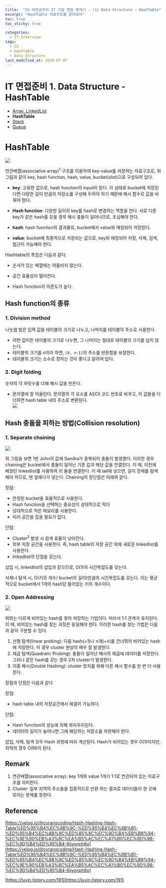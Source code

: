 ```yaml
---
title:  "CS 비전공자의 IT 기업 면접 뽀개기 - (1) Data Structure - HashTable"
excerpt: "HashTable 자료구조를 알아보자"
toc: true
toc_sticky: true

categories:
  - IT-Interview
tags:
  - CS
  - HashTable
  - Data Structure
last_modified_at: 2020-07-07
---
```


# IT 면접준비 1. Data Structure - HashTable
- [Array, LinkedList](https://inhyeokyoo.github.io/recruiting/Array-LinkedList-post/)
- **HashTable**
- [Stack](https://inhyeokyoo.github.io/recruiting/stack-post/)
- [Queue](https://inhyeokyoo.github.io/recruiting/queue-post/)

# HashTable

![](https://media.vlpt.us/post-images/cyranocoding/8d25f580-b225-11e9-a4ce-730fc6b3757a/1iHTnDFd3sR5FqjHD1FDu9A.png)

연관배열(associative array)<sup>1</sup> 구조를 이용하여 key-value를 저장하는 자료구조로, 위 그림과 같이 key, hash function, hash, value, bucket(slot)으로 구성되어 있다.

-   **key**: 고유한 값으로, hash function의 input이 된다. 이 상태로 bucket에 저장된다면 다양한 길이 만큼의 저장소를 구성해 두어야 하기 때문에 해시 함수로 값을 바꿔야 한다.
    
-   **Hash function**: 다양한 길이의 key를 hash로 변경하는 역할을 한다. 서로 다른 key가 같은 hash를 갖을 경우 해시 충돌이 일어나므로, 조심해야 한다.
    
-   **hash**: hash function의 결과물로, bucket에서 value와 매칭되어 저장된다.
    
-   **value**: bucket에 최종적으로 저장되는 값으로, key와 매칭되어 저장, 삭제, 검색, 접근이 가능해야 한다.

Hashtable의 특징은 다음과 같다.
    
-   순서가 있는 배열에는 어울리지 않는다.
    
-   공간 효율성이 떨어진다.
    
-   Hash function의 의존도가 높다.
    

## Hash function의 종류

### 1\. Division method

나눗셈 법은 입력 값을 테이블의 크기로 나누고, 나머지를 테이블의 주소로 사용한다.

-   어떤 값이든 테이블의 크기로 나누면, 그 나머지는 절대로 테이블의 크기를 넘지 않는다.
-   테이블의 크기를 n이라 하면, `[0, n-1]`의 주소를 반환함을 보장한다.
-   테이블의 크기는 소수로 정하는 것이 좋다고 알려져 있다.

### 2\. Digit folding

숫자의 각 자릿수를 더해 해시 값을 만든다.

-   문자열에 잘 어울린다. 문자열의 각 요소를 ASCII 코드 번호로 바꾸고, 이 값들을 다 더하면 hash table 내의 주소로 변환된다.  
    ![](https://t1.daumcdn.net/cfile/tistory/161C99415027FF6E18)

## Hash 충돌을 피하는 방법(Collision resolution)

### 1\. Separate chaining

![](https://media.vlpt.us/post-images/cyranocoding/329e7e60-b226-11e9-a4ce-730fc6b3757a/16eBeaqTti8MxWPsw4xBgw.png)

위 그림을 보면 1번 John의 값에 Sandra가 중복되어 충돌이 발생했다. 이러한 경우 chaining은 bucket에서 충돌이 일어난 기존 값과 해당 값을 연결한다. 이 때, 이전에 배웠던 linkedlist를 사용하여 이 둘을 연결한다. 이 때 tail에 넣으면, 길이 전체를 탐색해야 하므로, 맨 앞에다가 넣는다. Chaining의 장단점은 아래와 같다.

장점:

-   한정된 bucket을 효율적으로 사용한다.
-   Hash function을 선택하는 중요성이 상대적으로 작다
-   상대적으로 적은 메모리를 사용한다.
-   미리 공간을 잡을 필요가 없다.

단점:

-   Cluster<sup>2</sup> 발생 시 검색 효율이 낮아진다.
-   외부 저장 공간을 사용한다. 즉, hash table의 저장 공간 외에 새로운 linkedlist를 사용한다.
-   linkedlist의 단점을 갖는다.

삽입 시, linkedlist의 삽입과 같으므로, O(1)의 시간복잡도를 갖는다.

삭제나 탐색 시, O(키의 개수/ bucket의 길이)만큼의 시간복잡도를 갖는다. 이는 평균적으로 bucket에서 1개의 hash당 들어있는 키의 개수이다.

### 2\. Open Addressing

![](https://media.vlpt.us/post-images/cyranocoding/7c9f8040-b226-11e9-89af-8fc0a61dbc3e/19O8Eyd9wEhZKhwrXzKJaw.png)

위와는 다르게 비어있는 hash를 찾아 저장하는 기법이다. 따라서 1:1 관계가 유지된다. 이 때, 비어있는 hash를 찾는 과정은 동일해야 한다. 이러한 hash를 찾는 기법은 다음과 같이 구분할 수 있다.

1.  선형 탐색(linear probing): 다음 hash(+1)나 n개(+n)를 건너뛰어 비어있는 hash에 저장한다. 이 경우 cluster 현상이 매우 잘 발생한다.
2.  제곱 탐색(Quadratic Probing): 충돌이 일어난 해시의 제곱에 데이터를 저장한다. 그러나 같은 hash를 갖는 경우 2차 cluster가 발생한다.
3.  이중 해시(Double Hashing): cluster 방지를 위해 다른 해시 함수를 한 번 더 사용한다.

장점과 단점은 다음과 같다

장점:

-   hash table 내의 저장공간에서 해결이 가능하다.

단점:

-   Hash function의 성능에 의해 좌지우지된다.
-   데이터의 길이가 늘어나면 그에 해당하는 저장소를 마련해야 한다.

삽입, 삭제, 탐색 모두 Hash 과정에 따라 계산된다. Hash가 비어있는 경우 O(1)이지만, 최악의 경우 O(N)이 된다.

## Remark

1.  연관배열(associative array): key 1개와 value 1개가 1:1로 연관되어 있는 자료구조를 의미한다.
2.  Cluster: 일부 지역의 주소들을 집중적으로 반환 하는 결과로 데이터들이 한 곳에 모이는 문제를 뜻한다.

## Reference

[https://velog.io/@cyranocoding/Hash-Hashing-Hash-Table%ED%95%B4%EC%8B%9C-%ED%95%B4%EC%8B%B1-%ED%95%B4%EC%8B%9C%ED%85%8C%EC%9D%B4%EB%B8%94-%EC%9E%90%EB%A3%8C%EA%B5%AC%EC%A1%B0%EC%9D%98-%EC%9D%B4%ED%95%B4-6ijyonph6o](https://velog.io/@cyranocoding/Hash-Hashing-Hash-Table%ED%95%B4%EC%8B%9C-%ED%95%B4%EC%8B%B1-%ED%95%B4%EC%8B%9C%ED%85%8C%EC%9D%B4%EB%B8%94-%EC%9E%90%EB%A3%8C%EA%B5%AC%EC%A1%B0%EC%9D%98-%EC%9D%B4%ED%95%B4-6ijyonph6o)

[https://luyin.tistory.com/191](https://luyin.tistory.com/191)